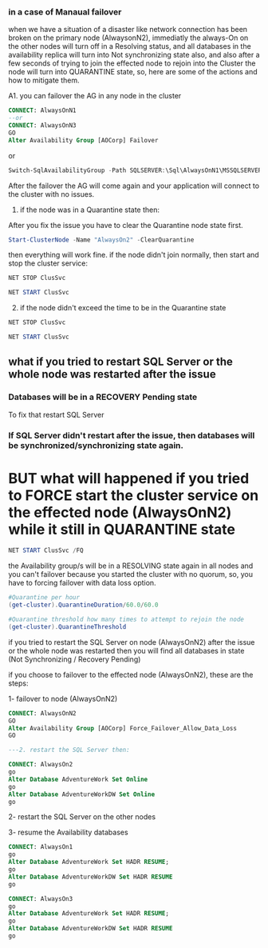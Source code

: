 ### in a case of Manaual failover

when we have a situation of a disaster like network connection has been broken on the primary node (AlwaysonN2), immediatly the always-On on the other nodes will turn off in a Resolving status, and all databases in the availability replica will turn into Not synchronizing state also, and also after a few seconds of trying to join the effected node to rejoin into the Cluster the node will turn into QUARANTINE state, so, here are some of the actions and how to mitigate them.

A1. you can failover the AG in any node in the cluster

```sql
CONNECT: AlwaysOnN1 
--or 
CONNECT: AlwaysOnN3
GO
Alter Availability Group [AOCorp] Failover
```
or
```powershell
Switch-SqlAvailabilityGroup -Path SQLSERVER:\Sql\AlwaysOnN1\MSSQLSERVER\AvailabilityGroups\AOCorp
```


After the failover the AG will come again and your application will connect to the cluster with no issues.

1. if the node was in a Quarantine state then:

After you fix the issue you have to clear the Quarantine node state first.

```powershell
Start-ClusterNode -Name "AlwaysOn2" -ClearQuarantine
```

then everything will work fine.
if the node didn't join normally, then start and stop the cluster service:

```powershell
NET STOP ClusSvc

NET START ClusSvc
```
2. if the node didn't exceed the time to be in the Quarantine state

```powershell
NET STOP ClusSvc

NET START ClusSvc
```
## what if you tried to restart SQL Server or the whole node was restarted after the issue 

### Databases will be in a RECOVERY Pending state

To fix that restart SQL Server

### If SQL Server didn't restart after the issue, then databases will be synchronized/synchronizing state again.


# BUT what will happened if you tried to FORCE start the cluster service on the effected node (AlwaysOnN2) while it still in QUARANTINE state

```powershell
NET START ClusSvc /FQ
```

the Availability group/s will be in a RESOLVING state again in all nodes and you can't failover because you started the cluster with no quorum, so, you have to forcing failover with data loss option.

```powershell
#Quarantine per hour
(get-cluster).QuarantineDuration/60.0/60.0

#Quarantine threshold how many times to attempt to rejoin the node
(get-cluster).QuarantineThreshold
```

if you tried to restart the SQL Server on node (AlwaysOnN2) after the issue or the whole node was restarted then you will find all databases in state (Not Synchronizing / Recovery Pending)

if you choose to failover to the effected node (AlwaysOnN2), these are the steps:

1- failover to node (AlwaysOnN2)

```sql
CONNECT: AlwaysOnN2
GO
Alter Availability Group [AOCorp] Force_Failover_Allow_Data_Loss
GO

---2. restart the SQL Server then:

CONNECT: AlwaysOn2
go
Alter Database AdventureWork Set Online
go
Alter Database AdventureWorkDW Set Online
go
```

2- restart the SQL Server on the other nodes

3- resume the Availability databases

```sql
CONNECT: AlwaysOn1
go
Alter Database AdventureWork Set HADR RESUME;
go
Alter Database AdventureWorkDW Set HADR RESUME
go

CONNECT: AlwaysOn3
go
Alter Database AdventureWork Set HADR RESUME;
go
Alter Database AdventureWorkDW Set HADR RESUME
go
```

